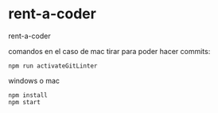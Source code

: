 # rent-a-coder
rent-a-coder


comandos 
en el caso de mac tirar para poder hacer commits: 
```
npm run activateGitLinter
```

windows o mac
```
npm install
npm start
```

